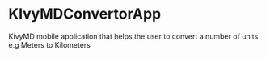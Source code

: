 # KIvyMDConvertorApp
KivyMD mobile application that helps the user to convert a number of units e.g Meters to Kilometers
